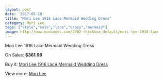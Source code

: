 ```yaml
---
layout: post
date: '2017-05-18'
title: "Mori Lee 1916 Lace Mermaid Wedding Dress"
category: Mori Lee
tags: ["style","sale","lace","crazy","mermaid"]
image: http://www.eudances.com/2502-thickbox_default/mori-lee-1916-lace-mermaid-wedding-dress.jpg
---
```

Mori Lee 1916 Lace Mermaid Wedding Dress

On Sales: **$361.99**
<a href="https://www.eudances.com/en/mori-lee/833-mori-lee-1916-lace-mermaid-wedding-dress.html"><amp-img layout="responsive" width="600" height="600" src="//www.eudances.com/2502-thickbox_default/mori-lee-1916-lace-mermaid-wedding-dress.jpg" alt="Mori Lee 1916 Lace Mermaid Wedding Dress 0" /></a>
<a href="https://www.eudances.com/en/mori-lee/833-mori-lee-1916-lace-mermaid-wedding-dress.html"><amp-img layout="responsive" width="600" height="600" src="//www.eudances.com/2504-thickbox_default/mori-lee-1916-lace-mermaid-wedding-dress.jpg" alt="Mori Lee 1916 Lace Mermaid Wedding Dress 1" /></a>
<a href="https://www.eudances.com/en/mori-lee/833-mori-lee-1916-lace-mermaid-wedding-dress.html"><amp-img layout="responsive" width="600" height="600" src="//www.eudances.com/2503-thickbox_default/mori-lee-1916-lace-mermaid-wedding-dress.jpg" alt="Mori Lee 1916 Lace Mermaid Wedding Dress 2" /></a>

Buy it: [Mori Lee 1916 Lace Mermaid Wedding Dress](https://www.eudances.com/en/mori-lee/833-mori-lee-1916-lace-mermaid-wedding-dress.html "Mori Lee 1916 Lace Mermaid Wedding Dress")

View more: [Mori Lee](https://www.eudances.com/en/9-mori-lee "Mori Lee")